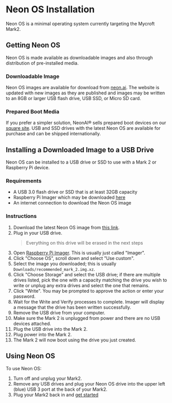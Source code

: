 # Neon OS Installation
Neon OS is a minimal operating system currently targeting the Mycroft Mark2.

## Getting Neon OS
Neon OS is made available as downloadable images and also through distribution of
pre-installed media.

### Downloadable Image
Neon OS images are available for download from [neon.ai](https://neon.ai/NeonAIforMycroftMarkII).
The website is updated with new images as they are published and images may be written to
an 8GB or larger USB flash drive, USB SSD, or Micro SD card.

### Prepared Boot Media
If you prefer a simpler solution, NeonAI® sells prepared boot devices on 
our [square site](https://neonai.square.site/s/shop). USB and SSD drives with the latest
Neon OS are available for purchase and can be shipped internationally.

## Installing a Downloaded Image to a USB Drive
Neon OS can be installed to a USB drive or SSD to use with a Mark 2 or Raspberry
Pi device.

### Requirements
- A USB 3.0 flash drive or SSD that is at least 32GB capacity
- Raspberry Pi Imager which may be downloaded [here](https://www.raspberrypi.com/software/)
- An internet connection to download the Neon OS image

### Instructions
1. Download the latest Neon OS image from 
   [this link](https://2222.us/app/files/neon_images/pi/mycroft_mark_2/recommended_mark_2.img.xz).
2. Plug in your USB drive.
   > Everything on this drive will be erased in the next steps
3. Open [Raspberry Pi Imager](https://www.raspberrypi.com/software/). This is 
   usually just called "Imager".
4. Click "Choose OS", scroll down and select "Use custom".
5. Select the image you downloaded; this is usually `Downloads/recommended_mark_2.img.xz`.
6. Click "Choose Storage" and select the USB drive; if there are multiple drives listed,
   pick the one with a capacity matching the drive you wish to write or unplug any 
   extra drives and select the one that remains.
7. Click "Write". You may be prompted to approve the action or enter your password.
8. Wait for the Write and Verify processes to complete. Imager will display a message
   that the drive has been written successfully.
9. Remove the USB drive from your computer.
10. Make sure the Mark 2 is unplugged from power and there are no USB devices
    attached.
11. Plug the USB drive into the Mark 2.
12. Plug power into the Mark 2.
13. The Mark 2 will now boot using the drive you just created.

## Using Neon OS
To use Neon OS:
1. Turn off and unplug your Mark2.
2. Remove any USB drives and plug your Neon OS drive into the upper left (blue) USB 3 port at the back of your Mark2.
3. Plug your Mark2 back in and [get started](https://neongeckocom.github.io/neon-docs/neon_os/using_neon_os/)